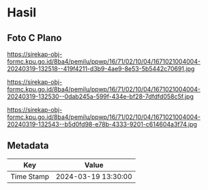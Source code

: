 # Hasil

## Foto C Plano

https://sirekap-obj-formc.kpu.go.id/8ba4/pemilu/ppwp/16/71/02/10/04/1671021004004-20240319-132518--419f4211-d3b9-4ae9-8e53-5b5442c70691.jpg

https://sirekap-obj-formc.kpu.go.id/8ba4/pemilu/ppwp/16/71/02/10/04/1671021004004-20240319-132530--0dab245a-599f-434e-bf28-7dfdfd058c5f.jpg

https://sirekap-obj-formc.kpu.go.id/8ba4/pemilu/ppwp/16/71/02/10/04/1671021004004-20240319-132543--b5d0fd98-e78b-4333-9201-c614604a3f74.jpg


## Metadata

| Key        | Value               |
| ---------- | ------------------- |
| Time Stamp | 2024-03-19 13:30:00 |



